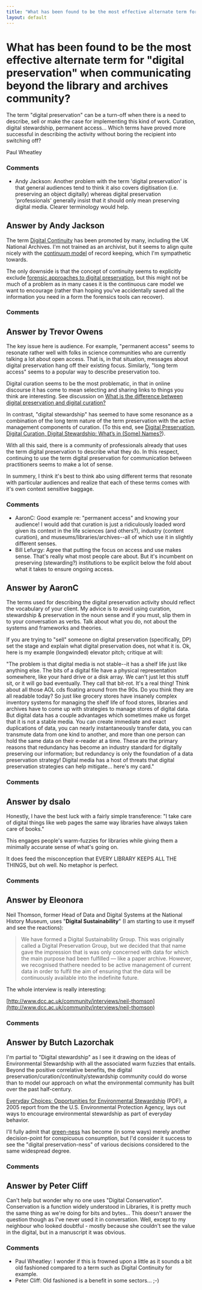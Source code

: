 ```yaml
---
title: "What has been found to be the most effective alternate term for "digital preservation" when communicating beyond the library and archives community?"
layout: default
---
```

What has been found to be the most effective alternate term for "digital preservation" when communicating beyond the library and archives community?
=====================
The term "digital preservation" can be a turn-off when there is a need
to describe, sell or make the case for implementing this kind of work.
Curation, digital stewardship, permanent access... Which terms have
proved more successful in describing the activity without boring the
recipient into switching off?

Paul Wheatley

### Comments ###
* Andy Jackson: Another problem with the term 'digital preservation' is that general
audiences tend to think it also covers digitisation (i.e. preserving an
object digitally) whereas digital preservation 'professionals' generally
insist that it should only mean preserving digital media. Clearer
terminology would help.


Answer by Andy Jackson
----------------
The term [Digital
Continuity](http://en.wikipedia.org/wiki/Digital_continuity) has been
promoted by many, including the UK National Archives. I'm not trained as
an archivist, but it seems to align quite nicely with the [continuum
model](http://en.wikipedia.org/wiki/Records_life-cycle#Continuum_model)
of record keeping, which I'm sympathetic towards.

The only downside is that the concept of continuity seems to explicitly
exclude [forensic approaches to digital
preservation](http://www.dcc.ac.uk/node/9219), but this might not be
much of a problem as in many cases it is the continuous care model we
want to encourage (rather than hoping you've accidentally saved all the
information you need in a form the forensics tools can recover).

### Comments ###

Answer by Trevor Owens
----------------
The key issue here is audience. For example, "permanent access" seems to
resonate rather well with folks in science communities who are currently
talking a lot about open access. That is, in that situation, messages
about digital preservation hang off their existing focus. Similarly,
"long term access" seems to a popular way to describe preservation too.

Digital curation seems to be the most problematic, in that in online
discourse it has come to mean selecting and sharing links to things you
think are interesting. See discussion on [What is the difference between
digital preservation and digital
curation?](http://libraries.stackexchange.com/questions/135/what-is-the-difference-between-digital-preservation-and-digital-curation)

In contrast, "digital stewardship" has seemed to have some resonance as
a combination of the long term nature of the term preservation with the
active management components of curation. (To this end, see [Digital
Preservation, Digital Curation, Digital Stewardship: What’s in (Some)
Names?](http://blogs.loc.gov/digitalpreservation/2011/08/digital-preservation-digital-curation-digital-stewardship-what%E2%80%99s-in-some-names/)).

With all this said, there is a community of professionals already that
uses the term digital preservation to describe what they do. In this
respect, continuing to use the term digital preservation for
communication between practitioners seems to make a lot of sense.

In summery, I think it's best to think abo using different terms that
resonate with particular audiences and realize that each of these terms
comes with it's own context sensitive baggage.

### Comments ###
* AaronC: Good example re: "permanent access" and knowing your audience! I would
add that curation is just a ridiculously loaded word given its context
in the life sciences (and others?), industry (content curation), and
museums/libraries/archives--all of which use it in slightly different
senses.
* Bill Lefurgy: Agree that putting the focus on access and use makes sense. That's
really what most people care about. But it's incumbent on preserving
(stewarding?) institutions to be explicit below the fold about what it
takes to ensure ongoing access.

Answer by AaronC
----------------
The terms used for describing the digital preservation activity should
reflect the vocabulary of your client. My advice is to avoid using
curation, stewardship & preservation in the noun sense and if you must,
slip them in to your conversation as verbs. Talk about what you do, not
about the systems and frameworks and theories.

If you are trying to "sell" someone on digital preservation
(specifically, DP) set the stage and explain what digital preservation
does, not what it is. Ok, here is my example (longwinded) elevator
pitch; critique at will:

"The problem is that digital media is not stable--it has a shelf life
just like anything else. The bits of a digital file have a physical
representation somewhere, like your hard drive or a disk array. We can't
just let this stuff sit, or it will go bad eventually. They call that
bit-rot. It's a real thing! Think about all those AOL cds floating
around from the 90s. Do you think they are all readable today? So just
like grocery stores have insanely complex inventory systems for managing
the shelf life of food stores, libraries and archives have to come up
with strategies to manage stores of digital data. But digital data has a
couple advantages which sometimes make us forget that it is not a stable
media. You can create immediate and exact duplications of data, you can
nearly instantaneously transfer data, you can transmute data from one
kind to another, and more than one person can hold the same data on
their e-reader at a time. These are the primary reasons that redundancy
has become an industry standard for digitally preserving our
information; but redundancy is only the foundation of a data
preservation strategy! Digital media has a host of threats that digital
preservation strategies can help mitigate... here's my card."

### Comments ###

Answer by dsalo
----------------
Honestly, I have the best luck with a fairly simple transference: "I
take care of digital things like web pages the same way libraries have
always taken care of books."

This engages people's warm-fuzzies for libraries while giving them a
minimally accurate sense of what's going on.

It does feed the misconception that EVERY LIBRARY KEEPS ALL THE THINGS,
but oh well. No metaphor is perfect.

### Comments ###

Answer by Eleonora
----------------
Neil Thomson, former Head of Data and Digital Systems at the National
History Museum, uses "**Digital Sustainability**" (I am starting to use
it myself and see the reactions):

> We have formed a Digital Sustainability Group. This was originally
> called a Digital Preservation Group, but we decided that that name
> gave the impression that is was only concerned with data for which the
> main purpose had been fulfilled — like a paper archive. However, we
> recognised thathere needed to be active management of current data in
> order to fulfil the aim of ensuring that the data will be continuously
> available into the indefinite future.

The whole interview is really interesting:

[http://www.dcc.ac.uk/community/interviews/neil-thomson](http://www.dcc.ac.uk/community/interviews/neil-thomson)

### Comments ###

Answer by Butch Lazorchak
----------------
I'm partial to "Digital stewardship" as I see it drawing on the ideas of
Environmental Stewardship with all the associated warm fuzzies that
entails. Beyond the positive correlative benefits, the digital
preservation/curation/continuity/stewardship community could do worse
than to model our approach on what the environmental community has built
over the past half-century.

[Everyday Choices: Opportunities for Environmental
Stewardship](http://www.epa.gov/environmentalinnovation/pdf/techrpt.pdf)
(PDF), a 2005 report from the the U.S. Environmental Protection Agency,
lays out ways to encourage environmental stewardship as part of everyday
behavior.

I'll fully admit that [green-ness](http://www.greenerchoices.org/) has
become (in some ways) merely another decision-point for conspicuous
consumption, but I'd consider it success to see the "digital
preservation-ness" of various decisions considered to the same
widespread degree.

### Comments ###

Answer by Peter Cliff
----------------
Can't help but wonder why no one uses "Digital Conservation".
Conservation is a function widely understood in Libraries, it is pretty
much the same thing as we're doing for bits and bytes... This doesn't
answer the question though as I've never used it in conversation. Well,
except to my neighbour who looked doubtful - mostly because she couldn't
see the value in the digital, but in a manuscript it was obvious.

### Comments ###
* Paul Wheatley: I wonder if this is frowned upon a little as it sounds a bit old
fashioned compared to a term such as Digital Continuity for example.
* Peter Cliff: Old fashioned is a benefit in some sectors... ;-)

